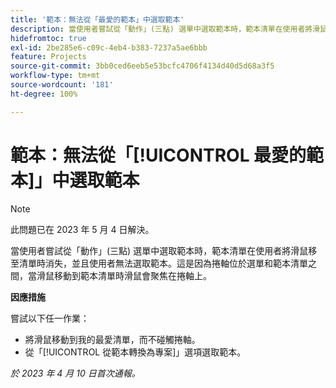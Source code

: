 ```yaml
---
title: '範本：無法從「最愛的範本」中選取範本'
description: 當使用者嘗試從「動作」(三點) 選單中選取範本時，範本清單在使用者將滑鼠移至清單時消失，並且使用者無法選取範本。這是因為捲軸位於選單和範本清單之間，當滑鼠移動到範本清單時滑鼠會聚焦在捲軸上。
hidefromtoc: true
exl-id: 2be285e6-c09c-4eb4-b383-7237a5ae6bbb
feature: Projects
source-git-commit: 3bb0ced6eeb5e53bcfc4706f4134d40d5d68a3f5
workflow-type: tm+mt
source-wordcount: '181'
ht-degree: 100%

---
```


# 範本：無法從「[!UICONTROL 最愛的範本]」中選取範本

>[!NOTE]
>
>此問題已在 2023 年 5 月 4 日解決。

當使用者嘗試從「動作」(三點) 選單中選取範本時，範本清單在使用者將滑鼠移至清單時消失，並且使用者無法選取範本。這是因為捲軸位於選單和範本清單之間，當滑鼠移動到範本清單時滑鼠會聚焦在捲軸上。

**因應措施**

嘗試以下任一作業：

* 將滑鼠移動到我的最愛清單，而不碰觸捲軸。
* 從「[!UICONTROL 從範本轉換為專案]」選項選取範本。

_於 2023 年 4 月 10 日首次通報。_
